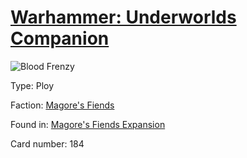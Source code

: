 # [Warhammer: Underworlds Companion](https://guidokessels.github.io/wh-underworlds)

  

![Blood Frenzy](https://warhammerunderworlds.com/wp-content/uploads/sites/6/2018/03/184_ENG.png)



Type: Ploy

Faction: [Magore's Fiends](https://guidokessels.github.io/wh-underworlds/factions/magores-fiends.md)

Found in: [Magore's Fiends Expansion](https://guidokessels.github.io/wh-underworlds/locations/magores-fiends-expansion.md)

Card number: 184
